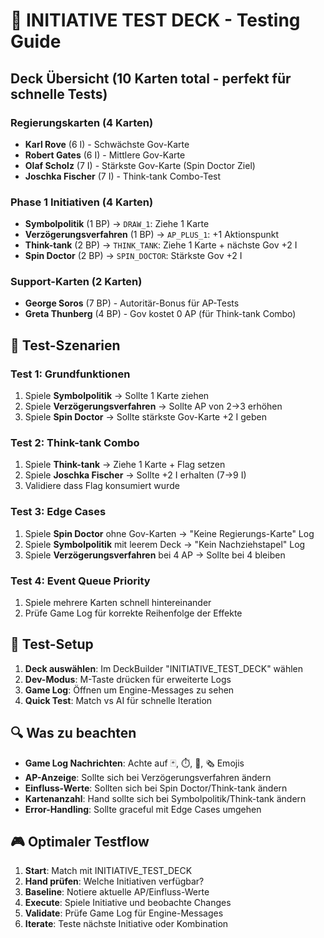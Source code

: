 # 🧪 INITIATIVE TEST DECK - Testing Guide

## Deck Übersicht (10 Karten total - perfekt für schnelle Tests)

### Regierungskarten (4 Karten)

- **Karl Rove** (6 I) - Schwächste Gov-Karte
- **Robert Gates** (6 I) - Mittlere Gov-Karte
- **Olaf Scholz** (7 I) - Stärkste Gov-Karte (Spin Doctor Ziel)
- **Joschka Fischer** (7 I) - Think-tank Combo-Test

### Phase 1 Initiativen (4 Karten)

- **Symbolpolitik** (1 BP) → `DRAW_1`: Ziehe 1 Karte
- **Verzögerungsverfahren** (1 BP) → `AP_PLUS_1`: +1 Aktionspunkt
- **Think-tank** (2 BP) → `THINK_TANK`: Ziehe 1 Karte + nächste Gov +2 I
- **Spin Doctor** (2 BP) → `SPIN_DOCTOR`: Stärkste Gov +2 I

### Support-Karten (2 Karten)

- **George Soros** (7 BP) - Autoritär-Bonus für AP-Tests
- **Greta Thunberg** (4 BP) - Gov kostet 0 AP (für Think-tank Combo)

## 🎯 Test-Szenarien

### Test 1: Grundfunktionen

1. Spiele **Symbolpolitik** → Sollte 1 Karte ziehen
2. Spiele **Verzögerungsverfahren** → Sollte AP von 2→3 erhöhen
3. Spiele **Spin Doctor** → Sollte stärkste Gov-Karte +2 I geben

### Test 2: Think-tank Combo

1. Spiele **Think-tank** → Ziehe 1 Karte + Flag setzen
2. Spiele **Joschka Fischer** → Sollte +2 I erhalten (7→9 I)
3. Validiere dass Flag konsumiert wurde

### Test 3: Edge Cases

1. Spiele **Spin Doctor** ohne Gov-Karten → "Keine Regierungs-Karte" Log
2. Spiele **Symbolpolitik** mit leerem Deck → "Kein Nachziehstapel" Log
3. Spiele **Verzögerungsverfahren** bei 4 AP → Sollte bei 4 bleiben

### Test 4: Event Queue Priority

1. Spiele mehrere Karten schnell hintereinander
2. Prüfe Game Log für korrekte Reihenfolge der Effekte

## 🔧 Test-Setup

1. **Deck auswählen**: Im DeckBuilder "INITIATIVE_TEST_DECK" wählen
2. **Dev-Modus**: M-Taste drücken für erweiterte Logs
3. **Game Log**: Öffnen um Engine-Messages zu sehen
4. **Quick Test**: Match vs AI für schnelle Iteration

## 🔍 Was zu beachten

- **Game Log Nachrichten**: Achte auf 🃏, ⏱️, 🧠, 🗞️ Emojis
- **AP-Anzeige**: Sollte sich bei Verzögerungsverfahren ändern
- **Einfluss-Werte**: Sollten sich bei Spin Doctor/Think-tank ändern
- **Kartenanzahl**: Hand sollte sich bei Symbolpolitik/Think-tank ändern
- **Error-Handling**: Sollte graceful mit Edge Cases umgehen

## 🎮 Optimaler Testflow

1. **Start**: Match mit INITIATIVE_TEST_DECK
2. **Hand prüfen**: Welche Initiativen verfügbar?
3. **Baseline**: Notiere aktuelle AP/Einfluss-Werte
4. **Execute**: Spiele Initiative und beobachte Changes
5. **Validate**: Prüfe Game Log für Engine-Messages
6. **Iterate**: Teste nächste Initiative oder Kombination
